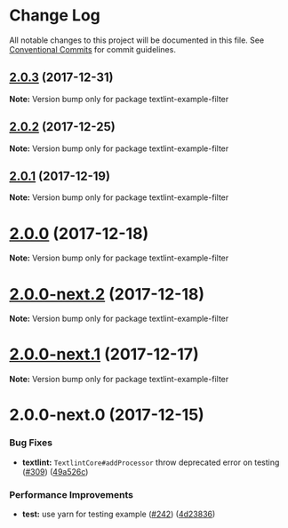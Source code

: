 # Change Log

All notable changes to this project will be documented in this file.
See [Conventional Commits](https://conventionalcommits.org) for commit guidelines.

<a name="2.0.3"></a>
## [2.0.3](https://github.com/textlint/textlint/compare/textlint-example-filter@2.0.2...textlint-example-filter@2.0.3) (2017-12-31)




**Note:** Version bump only for package textlint-example-filter

<a name="2.0.2"></a>
## [2.0.2](https://github.com/textlint/textlint/compare/textlint-example-filter@2.0.1...textlint-example-filter@2.0.2) (2017-12-25)




**Note:** Version bump only for package textlint-example-filter

<a name="2.0.1"></a>
## [2.0.1](https://github.com/textlint/textlint/compare/textlint-example-filter@2.0.0...textlint-example-filter@2.0.1) (2017-12-19)




**Note:** Version bump only for package textlint-example-filter

<a name="2.0.0"></a>
# [2.0.0](https://github.com/textlint/textlint/compare/textlint-example-filter@2.0.0-next.2...textlint-example-filter@2.0.0) (2017-12-18)




**Note:** Version bump only for package textlint-example-filter

<a name="2.0.0-next.2"></a>
# [2.0.0-next.2](https://github.com/textlint/textlint/compare/textlint-example-filter@2.0.0-next.1...textlint-example-filter@2.0.0-next.2) (2017-12-18)




**Note:** Version bump only for package textlint-example-filter

<a name="2.0.0-next.1"></a>
# [2.0.0-next.1](https://github.com/textlint/textlint/compare/textlint-example-filter@2.0.0-next.0...textlint-example-filter@2.0.0-next.1) (2017-12-17)




**Note:** Version bump only for package textlint-example-filter

<a name="2.0.0-next.0"></a>
# 2.0.0-next.0 (2017-12-15)


### Bug Fixes

* **textlint:** `TextlintCore#addProcessor` throw deprecated error on testing ([#309](https://github.com/textlint/textlint/issues/309)) ([49a526c](https://github.com/textlint/textlint/commit/49a526c))


### Performance Improvements

* **test:** use yarn for testing example ([#242](https://github.com/textlint/textlint/issues/242)) ([4d23836](https://github.com/textlint/textlint/commit/4d23836))
